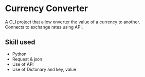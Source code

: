# Currency Converter
A CLI project that allow onverter the value of a currency to another. Connects to exchange rates using API. 
## Skill used
- Python
- Request & json
- Use of API 
- Use of Dictonary and key, value

